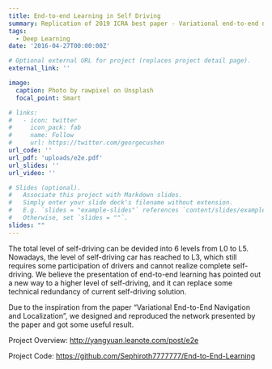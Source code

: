 ```yaml
---
title: End-to-end Learning in Self Driving
summary: Replication of 2019 ICRA best paper - Variational end-to-end navigation and localization
tags:
  - Deep Learning
date: '2016-04-27T00:00:00Z'

# Optional external URL for project (replaces project detail page).
external_link: ''

image:
  caption: Photo by rawpixel on Unsplash
  focal_point: Smart

# links:
#   - icon: twitter
#     icon_pack: fab
#     name: Follow
#     url: https://twitter.com/georgecushen
url_code: ''
url_pdf: 'uploads/e2e.pdf'
url_slides: ''
url_video: ''

# Slides (optional).
#   Associate this project with Markdown slides.
#   Simply enter your slide deck's filename without extension.
#   E.g. `slides = "example-slides"` references `content/slides/example-slides.md`.
#   Otherwise, set `slides = ""`.
slides: ""
---
```


The total level of self-driving can be devided into 6 levels from L0 to L5. Nowadays, the level of self-driving car has reached to L3, which still requires some participation of drivers and cannot realize complete self-driving. We believe the presentation of end-to-end learning has pointed out a new way to a higher level of self-driving, and it can replace some technical redundancy of current self-driving solution.

Due to the inspiration from the paper “Variational End-to-End Navigation and Localization”, we designed and reproduced the network presented by the paper and got some useful result.

Project Overview: http://yangyuan.leanote.com/post/e2e

Project Code: https://github.com/Sephiroth7777777/End-to-End-Learning
